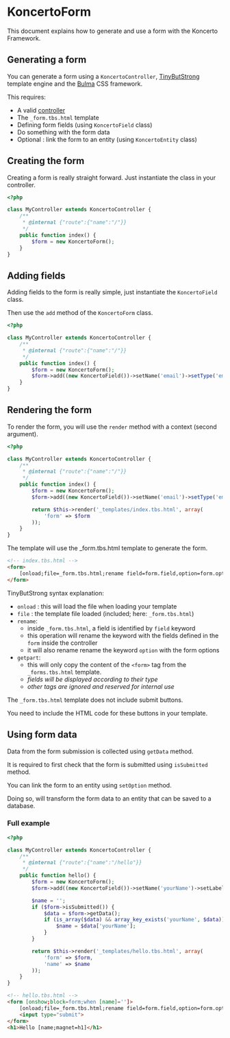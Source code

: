 # KoncertoForm

This document explains how to generate and use a form with the Koncerto Framework.

## Generating a form

You can generate a form using a `KoncertoController`,
[TinyButStrong](https://www.tinybutstrong.com/)  template engine
and the [Bulma](https://bulma.io/) CSS framework.

This requires:

* A valid [controller](controller.md)
* The `_form.tbs.html` template
* Defining form fields (using `KoncertoField` class)
* Do something with the form data
* Optional : link the form to an entity (using `KoncertoEntity` class)

## Creating the form

Creating a form is really straight forward. Just instantiate the class in your controller.


```php
<?php

class MyController extends KoncertoController {
    /**
     * @internal {"route":{"name":"/"}}
     */
    public function index() {
        $form = new KoncertoForm();
    }
}

```

## Adding fields

Adding fields to the form is really simple, just instantiate the `KoncertoField` class.

Then use the `add` method of the `KoncertoForm` class.

```php
<?php

class MyController extends KoncertoController {
    /**
     * @internal {"route":{"name":"/"}}
     */
    public function index() {
        $form = new KoncertoForm();
        $form->add((new KoncertoField())->setName('email')->setType('email'));
    }
}

```

## Rendering the form

To render the form, you will use the `render` method with a context (second argument).

```php
<?php

class MyController extends KoncertoController {
    /**
     * @internal {"route":{"name":"/"}}
     */
    public function index() {
        $form = new KoncertoForm();
        $form->add((new KoncertoField())->setName('email')->setType('email'));

        return $this->render('_templates/index.tbs.html', array(
            'form' => $form
        ));
    }
}

```

The template will use the _form.tbs.html template to generate the form.

```html
<!-- index.tbs.html -->
<form>
    [onload;file=_form.tbs.html;rename field=form.field,option=form.option;getpart=form]
</form>
```

TinyButStrong syntax explanation:

* `onload` : this will load the file when loading your template
* `file` : the template file loaded (included; here: `_form.tbs.html`)
* `rename`:
    - inside `_form.tbs.html`, a field is identified by `field` keyword
    - this operation will rename the keyword with the fields defined in the `form` inside the controller
    - it will also rename rename the keyword `option` with the form options
* `getpart`:
    - this will only copy the content of the `<form>` tag from the `_forms.tbs.html` template.
    - _fields will be displayed according to their type_
    - _other tags are ignored and reserved for internal use_

The `_form.tbs.html` template does not include submit buttons.

You need to include the HTML code for these buttons in your template.

## Using form data

Data from the form submission is collected using `getData` method.

It is required to first check that the form is submitted using `isSubmitted` method.

You can link the form to an entity using `setOption` method.

Doing so, will transform the form data to an entity that can be saved to a database.

### Full example

```php
<?php

class MyController extends KoncertoController {
    /**
     * @internal {"route":{"name":"/hello"}}
     */
    public function hello() {
        $form = new KoncertoForm();
        $form->add((new KoncertoField())->setName('yourName')->setLabel('Your name'));

        $name = '';
        if ($form->isSubmitted()) {
            $data = $form->getData();
            if (is_array($data) && array_key_exists('yourName', $data)) {
                $name = $data['yourName'];
            }
        }

        return $this->render('_templates/hello.tbs.html', array(
            'form' => $form,
            'name' => $name
        ));
    }
}

```

```html
<!-- hello.tbs.html -->
<form [onshow;block=form;when [name]='']>
    [onload;file=_form.tbs.html;rename field=form.field,option=form.option;getpart=form]
    <input type="submit">
</form>
<h1>Hello [name;magnet=h1]</h1>
```